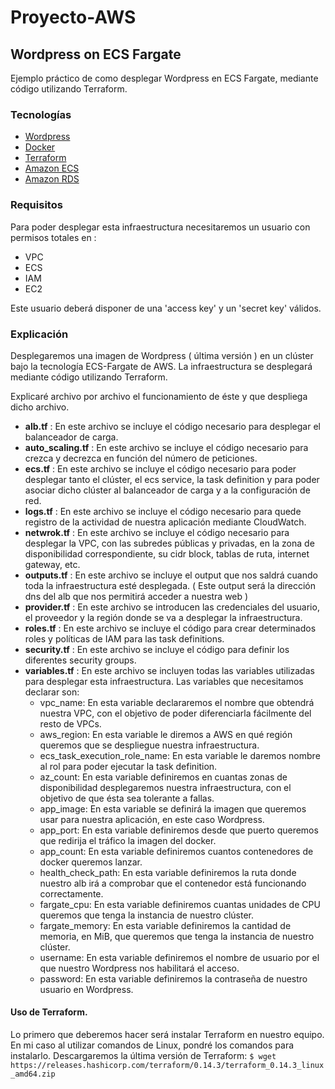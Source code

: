 # Proyecto-AWS

## Wordpress on ECS Fargate

Ejemplo práctico de como desplegar Wordpress en ECS Fargate, mediante código utilizando Terraform.

### Tecnologías

* [Wordpress](https://wordpress.org/)
* [Docker](https://www.docker.com/)
* [Terraform](https://www.terraform.io/)
* [Amazon ECS](https://aws.amazon.com/ecs/)
* [Amazon RDS](https://aws.amazon.com/es/rds/)

### Requisitos

Para poder  desplegar esta infraestructura  necesitaremos un usuario con permisos totales en :

- VPC
- ECS
- IAM
- EC2

Este usuario deberá disponer de una 'access key' y un 'secret key' válidos. 


### Explicación

Desplegaremos una imagen de Wordpress ( última versión ) en un clúster bajo la tecnología ECS-Fargate de AWS. La infraestructura se desplegará mediante código utilizando Terraform. 

Explicaré archivo por archivo el funcionamiento de éste y que despliega dicho archivo.

- **alb.tf** : En este archivo se incluye el código necesario para desplegar el balanceador de carga.
- **auto_scaling.tf** : En este archivo se incluye el código necesario para crezca y decrezca en función del número de peticiones.
- **ecs.tf** : En este archivo se incluye el código necesario para poder desplegar tanto el clúster, el ecs service, la task definition y para poder asociar dicho clúster al balanceador de carga y a la configuración de red.
- **logs.tf** : En este archivo se incluye el código necesario para quede registro de la actividad de nuestra aplicación mediante CloudWatch.
- **netwrok.tf** : En este archivo se incluye el código necesario para desplegar la VPC, con las subredes públicas y privadas, en la zona de disponibilidad correspondiente, su cidr block, tablas de ruta, internet gateway, etc.
- **outputs.tf** : En este archivo se incluye el output que nos saldrá cuando toda la infraestructura esté desplegada. ( Este output será la dirección dns del alb que nos      permitirá acceder a nuestra web )
- **provider.tf** : En este archivo se introducen las credenciales del usuario, el proveedor y la región donde se va a desplegar la infraestructura.
- **roles.tf** : En este archivo se incluye el código para crear determinados roles y políticas de IAM para las task definitions.
- **security.tf** : En este archivo se incluye el código para definir los diferentes security groups.
- **variables.tf** : En este archivo se incluyen todas las variables utilizadas para desplegar esta infraestructura. Las variables que necesitamos declarar son:
    - vpc_name: En esta variable declararemos el nombre que obtendrá nuestra VPC, con el objetivo de poder diferenciarla fácilmente del resto de VPCs.
    - aws_region: En esta variable le diremos a AWS en qué región queremos que se despliegue nuestra infraestructura.
    - ecs_task_execution_role_name: En esta variable le daremos nombre al rol para poder ejecutar la task definition.
    - az_count: En esta variable definiremos en cuantas zonas de disponibilidad desplegaremos nuestra infraestructura, con el objetivo de que ésta sea tolerante a fallas.
    - app_image: En esta variable se definirá la imagen que queremos usar para nuestra aplicación, en este caso Wordpress.
    - app_port: En esta variable definiremos desde que puerto queremos que redirija el tráfico la imagen del docker.
    - app_count: En esta variable definiremos cuantos contenedores de docker queremos lanzar.
    - health_check_path: En esta variable definiremos la ruta donde nuestro alb irá a comprobar que el contenedor está funcionando correctamente.
    - fargate_cpu: En esta variable definiremos cuantas unidades de CPU queremos que tenga la instancia de nuestro clúster.
    - fargate_memory: En esta variable definiremos la cantidad de memoria, en MiB, que queremos que tenga la instancia de nuestro clúster.
    - username: En esta variable definiremos el nombre de usuario por el que nuestro Wordpress nos habilitará el acceso.
    - password: En esta variable definiremos la contraseña de nuestro usuario en Wordpress.

#### Uso de Terraform.
 
 Lo primero que deberemos hacer será instalar Terraform en nuestro equipo. En mi caso al utilizar comandos de Linux, pondré los comandos para instalarlo.
 Descargaremos la última versión de Terraform:
 ```$ wget https://releases.hashicorp.com/terraform/0.14.3/terraform_0.14.3_linux_amd64.zip```
 

    


